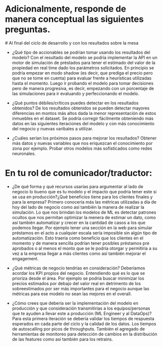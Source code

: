 # Adicionalmente, responde de manera conceptual las siguientes preguntas.

# Al final del ciclo de desarrollo y con los resultados sobre la mesa

-   ¿Qué tipo de accionables se podrían tomar usando los resultados del modelo?
    Con el resultado del modelo se podría implementar la API en un motor de simulación de préstados para tener el estimado del valor de la propiedad en real time dado los parámetros solicitados. En principio se podría empezar en modo shadow (es decir, que prediga el precio pero que no se tome en cuenta) para evaluar frente a heurísticas utilizadas hasta el momento. Luego ir probando el modelo para tomar decisiones pero de manera progresiva, es decir, empezando con un porcentaje de las simulaciones para ir evaluando y perfeccionando el modelo.

-    ¿Qué puntos débiles/críticos puedes detectar en los resultados obtenidos?
    De los resultados obtenidos se pueden detectar mayores diferencias en montos más altos dada la menor representación de estos inmuebles en el dataset. Se podría corregir fácilmente obteniendo más datos en las siguientes iteraciones del modelo y con más conocimiento del negocio y nuevas varibales a utilizar.

-   ¿Cuáles serían los próximos pasos para mejorar los resultados?
    Obtener más datos y nuevas variables que nos eriquezcan el conocimiento por zona por ejemplo. Probar otros modelos más sofísticados como redes neuronales.

# En tu rol de comunicador/traductor:

-   ¿De qué forma y qué recursos usarías para argumentar al lado de negocio lo bueno que es tu modelo y el impacto que podría tener este si se usa en producción?¿Qué beneficios tiene para los clientes finales y para la empresa?
    Primero conocería más las métricas utilizadas a día de hoy del lado de negocio como así también la manera de realizar la simulación. Lo que nos brindan los modelos de ML es detectar patrones ocultos que nos permitan optimizar la menera de estimar un dato, como así también automatizar y crecer en la cantidad de casos a los que podemos llegar. Por ejemplo tener una sección en la web para simular préstamos en el acto a cualquier escala sería imposible sin algún tipo de automatización.
    Esto traería como beneficio que los clientes en el momento y de manera sencilla podrían tener posibles préstamos pre aprobados o al menos el monto que se le podría otorgar y permitiría a su vez a la empresa llegar a más clientes como así también mejorar el engagement.

-   ¿Qué métricas de negocio tendrías en consideración?
  Deberíamos acordar los KPI propios del negocio. Entendiendo qué es lo que se prioriza desde el área. Por ejemplo se podría buscar minimizar los precios estimados por debajo del valor real en detrimento de los sobreestimados por ser más importantes para el negocio aunque las métricas para ese modelo no sean las mejores en el overall.

-   ¿Cómo crees que debería ser la implementación del modelo en producción y que consideración transmitirias a los equipos/personas que te ayuden a llevar este a producción (ML Engineer y al DataOps)?
    Para esta primera iteración se debería validar los tiempos de respuesta esperados en cada parte del ciclo y la calidad de los datos. Los tiempos de autoscalling por picos de throughputs. También el agregado de herramientas de monitoreo para detección de cambios en la distribución de las features como así también para los retrains.
